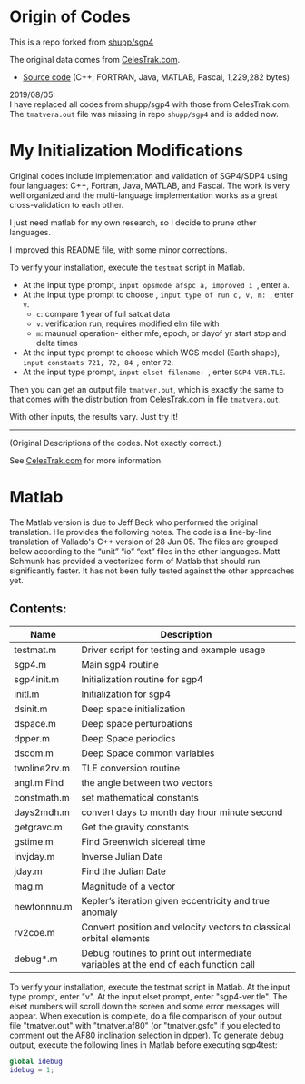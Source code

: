 

# Origin of Codes

This is a repo forked from [shupp/sgp4](https://github.com/shupp/sgp4)

The original data comes from [CelesTrak.com](https://www.celestrak.com/publications/AIAA/2006-6753/).
- [Source code](https://www.celestrak.com/publications/AIAA/2006-6753/AIAA-2006-6753.zip) (C++, FORTRAN, Java, MATLAB, Pascal, 1,229,282 bytes)

2019/08/05:\
I have replaced all codes from shupp/sgp4 with those from CelesTrak.com. The `tmatvera.out` file was missing in repo `shupp/sgp4` and is added now.


# My Initialization Modifications

Original codes include implementation and validation of SGP4/SDP4 using four languages: C++, Fortran, Java, MATLAB, and Pascal. 
The work is very well organized and the multi-language implementation works as a great cross-validation to each other.

I just need matlab for my own research, so I decide to prune other languages. 

I improved this README file, with some minor corrections.

To verify your installation, execute the `testmat` script in Matlab. 
- At the input type prompt, `input opsmode afspc a, improved i `, enter `a`. 
- At the input type prompt to choose , `input type of run c, v, m: `, enter `v`.
  - `c`: compare 1 year of full satcat data
  - `v`: verification run, requires modified elm file with
  - `m`: maunual operation- either mfe, epoch, or dayof yr start stop and delta times
- At the input type prompt to choose which WGS model (Earth shape), `input constants 721, 72, 84 `, enter `72`.
- At the input type prompt, `input elset filename: `, enter `SGP4-VER.TLE`.

Then you can get an output file `tmatver.out`, which is exactly the same to that comes with the distribution from CelesTrak.com in file `tmatvera.out`.

With other inputs, the results vary. Just try it!


------------
(Original Descriptions of the codes. Not exactly correct.)

See [CelesTrak.com](https://www.celestrak.com/publications/AIAA/2006-6753/) for more information.

# Matlab

The Matlab version is due to Jeff Beck who performed the original translation. He provides the following notes. 
The code is a line-by-line translation of Vallado's C++ version of 28 Jun 05. 
The files are grouped below according to the “unit” “io” “ext” files in the other languages.
Matt Schmunk has provided a vectorized form of Matlab that should run significantly faster. 
It has not been fully tested against the other approaches yet.

## Contents:
Name | Description
-----|------------
testmat.m | Driver script for testing and example usage
sgp4.m | Main sgp4 routine
sgp4init.m | Initialization routine for sgp4
initl.m | Initialization for sgp4
dsinit.m | Deep space initialization
dspace.m | Deep space perturbations
dpper.m | Deep Space periodics
dscom.m | Deep Space common variables
twoline2rv.m | TLE conversion routine
angl.m Find | the angle between two vectors
constmath.m | set mathematical constants
days2mdh.m | convert days to month day hour minute second
getgravc.m | Get the gravity constants
gstime.m | Find Greenwich sidereal time
invjday.m | Inverse Julian Date
jday.m | Find the Julian Date
mag.m | Magnitude of a vector
newtonnnu.m | Kepler’s iteration given eccentricity and true anomaly
rv2coe.m | Convert position and velocity vectors to classical orbital elements
debug*.m | Debug routines to print out intermediate variables at the end of each function call

To verify your installation, execute the testmat script in Matlab. 
At the input type prompt, enter "v". 
At the input elset prompt, enter "sgp4-ver.tle". 
The elset numbers will scroll down the screen and some error messages will appear. 
When execution is complete, do a file comparison of your output file "tmatver.out" with "tmatver.af80" (or "tmatver.gsfc" if you elected to comment out the AF80 inclination selection in dpper).
To generate debug output, execute the following lines in Matlab before executing sgp4test:
```matlab
global idebug
idebug = 1;
```
